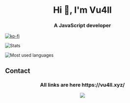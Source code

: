 <h1 align="center">Hi 👋, I'm Vu4ll</h1>
<h3 align="center">A JavaScript developer</h3>

[![ko-fi](https://ko-fi.com/img/githubbutton_sm.svg)](https://ko-fi.com/vu4ll)

![Stats](https://github-readme-stats.vercel.app/api?username=vu4ll&show_icons=true&theme=highcontrast&locale=en&count_private=true)


![Most used languages](https://github-readme-stats.vercel.app/api/top-langs?username=vu4ll&show_icons=true&locale=en&layout=compact)

## Contact
<h3 align="center">All links are here https://vu4ll.xyz/</h3>
<div align="center"><img src="https://discord.c99.nl/widget/theme-3/269480080823025664.png"></div>
